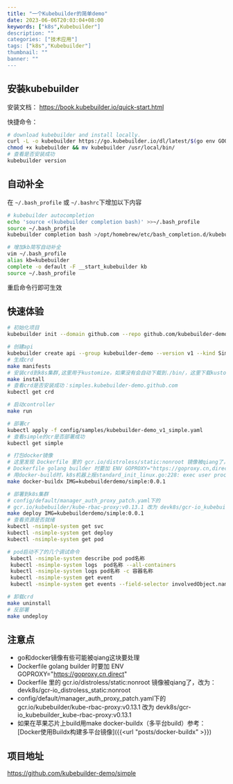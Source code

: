 ```yaml
---
title: "一个Kubebuilder的简单demo"
date: 2023-06-06T20:03:04+08:00
keywords: ["k8s",Kubebuilder"]
description: ""
categories: ["技术应用"]
tags: ["k8s","Kubebuilder"]
thumbnail: ""
banner: ""
---
```

## 安装kubebuilder
安装文档：
https://book.kubebuilder.io/quick-start.html

快捷命令：
```bash
# download kubebuilder and install locally.
curl -L -o kubebuilder https://go.kubebuilder.io/dl/latest/$(go env GOOS)/$(go env GOARCH)
chmod +x kubebuilder && mv kubebuilder /usr/local/bin/
# 查看是否安装成功
kubebuilder version
```

## 自动补全
在 `~/.bash_profile` 或 `~/.bashrc`下增加以下内容
```bash
# kubebuilder autocompletion
echo 'source <(kubebuilder completion bash)' >>~/.bash_profile
source ~/.bash_profile
kubebuilder completion bash >/opt/homebrew/etc/bash_completion.d/kubebuilder

# 增加kb简写自动补全
vim ~/.bash_profile
alias kb=kubebuilder
complete -o default -F __start_kubebuilder kb
source ~/.bash_profile
```
重启命令行即可生效
## 快速体验
```bash
# 初始化项目
kubebuilder init --domain github.com --repo github.com/kubebuilder-demo/simple

# 创建api
kubebuilder create api --group kubebuilder-demo --version v1 --kind Simple
# 生成crd
make manifests
# 安装crd到k8s集群,这里用于kustomize，如果没有会自动下载到./bin/，这里下载kustomize可能被qiang自己想办法
make install
# 查看crd是否安装成功：simples.kubebuilder-demo.github.com
kubectl get crd

# 启动controller
make run

# 部署cr
kubectl apply -f config/samples/kubebuilder-demo_v1_simple.yaml
# 查看simple的cr是否部署成功
kubectl get simple

# 打包docker镜像
# 这里发现 Dockerfile 里的 gcr.io/distroless/static:nonroot 镜像被qiang了，改为：devk8s/gcr-io_distroless_static:nonroot
# Dockerfile golang builder 时要加 ENV GOPROXY="https://goproxy.cn,direct" 
# 用docker-build时，k8s机器上报standard_init_linux.go:228: exec user process caused: exec format error，平台不兼容导致所以用docker-buildx
make docker-buildx IMG=kubebuilderdemo/simple:0.0.1

# 部署到k8s集群
# config/default/manager_auth_proxy_patch.yaml下的 
# gcr.io/kubebuilder/kube-rbac-proxy:v0.13.1 改为 devk8s/gcr-io_kubebuilder_kube-rbac-proxy:v0.13.1
make deploy IMG=kubebuilderdemo/simple:0.0.1
# 查看资源是否就绪
kubectl -nsimple-system get svc
kubectl -nsimple-system get deploy
kubectl -nsimple-system get pod

# pod启动不了的几个调试命令
 kubectl -nsimple-system describe pod pod名称
 kubectl -nsimple-system logs  pod名称 --all-containers
 kubectl -nsimple-system logs pod名称 -c 容器名称
 kubectl -nsimple-system get event
 kubectl -nsimple-system get events --field-selector involvedObject.name=pod名称

# 卸载crd
make uninstall
# 反部署
make undeploy
```

## 注意点
- go和docker镜像有些可能被qiang这块要处理
- Dockerfile golang builder 时要加 ENV GOPROXY="https://goproxy.cn,direct"
- Dockerfile 里的 gcr.io/distroless/static:nonroot 镜像被qiang了，改为：devk8s/gcr-io_distroless_static:nonroot
- config/default/manager_auth_proxy_patch.yaml下的 gcr.io/kubebuilder/kube-rbac-proxy:v0.13.1 改为 devk8s/gcr-io_kubebuilder_kube-rbac-proxy:v0.13.1
- 如果在苹果芯片上build用make docker-buildx（多平台build）参考：[Docker使用Buildx构建多平台镜像]({{<url "posts/docker-buildx" >}})

## 项目地址
https://github.com/kubebuilder-demo/simple